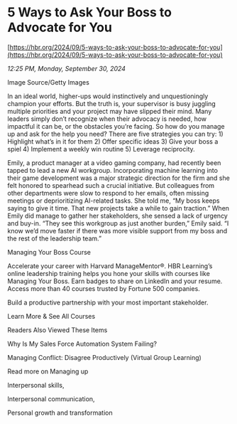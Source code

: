 # 5 Ways to Ask Your Boss to Advocate for You

[https://hbr.org/2024/09/5-ways-to-ask-your-boss-to-advocate-for-you](https://hbr.org/2024/09/5-ways-to-ask-your-boss-to-advocate-for-you)

*12:25 PM, Monday, September 30, 2024*

Image Source/Getty Images

In an ideal world, higher-ups would instinctively and unquestioningly champion your efforts. But the truth is, your supervisor is busy juggling multiple priorities and your project may have slipped their mind. Many leaders simply don’t recognize when their advocacy is needed, how impactful it can be, or the obstacles you’re facing. So how do you manage up and ask for the help you need? There are five strategies you can try: 1) Highlight what’s in it for them 2) Offer specific ideas 3) Give your boss a spiel 4) Implement a weekly win routine 5) Leverage reciprocity.

Emily, a product manager at a video gaming company, had recently been tapped to lead a new AI workgroup. Incorporating machine learning into their game development was a major strategic direction for the firm and she felt honored to spearhead such a crucial initiative. But colleagues from other departments were slow to respond to her emails, often missing meetings or deprioritizing AI-related tasks. She told me, “My boss keeps saying to give it time. That new projects take a while to gain traction.” When Emily did manage to gather her stakeholders, she sensed a lack of urgency and buy-in. “They see this workgroup as just another burden,” Emily said. “I know we’d move faster if there was more visible support from my boss and the rest of the leadership team.”

Managing Your Boss Course

Accelerate your career with Harvard ManageMentor®. HBR Learning’s online leadership training helps you hone your skills with courses like Managing Your Boss. Earn badges to share on LinkedIn and your resume. Access more than 40 courses trusted by Fortune 500 companies.

Build a productive partnership with your most important stakeholder.

Learn More & See All Courses

Readers Also Viewed These Items

Why Is My Sales Force Automation System Failing?

Managing Conflict: Disagree Productively (Virtual Group Learning)

Read more on Managing up

Interpersonal skills,

Interpersonal communication,

Personal growth and transformation

